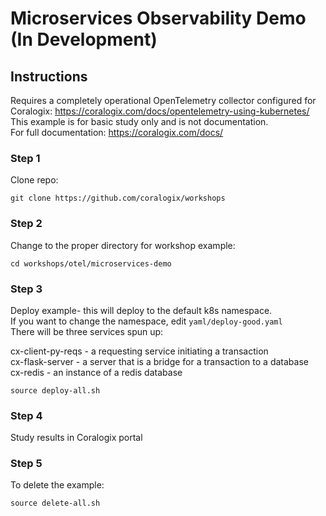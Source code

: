 # Microservices Observability Demo (In Development)

## Instructions

Requires a completely operational OpenTelemetry collector configured for Coralogix: https://coralogix.com/docs/opentelemetry-using-kubernetes/  
This example is for basic study only and is not documentation.  
For full documentation: https://coralogix.com/docs/  

### Step 1  
Clone repo:
```
git clone https://github.com/coralogix/workshops
```

### Step 2
Change to the proper directory for workshop example:  

```
cd workshops/otel/microservices-demo
```

### Step 3  
Deploy example- this will deploy to the default k8s namespace.  
If you want to change the namespace, edit `yaml/deploy-good.yaml`  
There will be three services spun up:  

cx-client-py-reqs - a requesting service initiating a transaction  
cx-flask-server - a server that is a bridge for a transaction to a database  
cx-redis - an instance of a redis database  


```
source deploy-all.sh
```

### Step 4
Study results in Coralogix portal

### Step 5
To delete the example:
```
source delete-all.sh
```